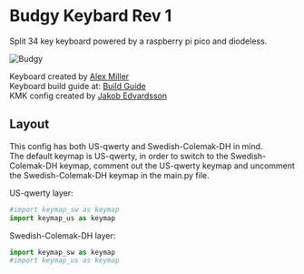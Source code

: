 # Budgy Keybard Rev 1
 Split 34 key keyboard powered by a raspberry pi pico and diodeless.

![Budgy](https://i.imgur.com/2iLX4xt.jpg)

Keyboard created by [Alex Miller](https://github.com/doesntfazer)  
Keyboard build guide at: [Build Guide](https://github.com/doesntfazer/Budgy/blob/main/Build%20Guides/readme.md)  
KMK config created by [Jakob Edvardsson](https://github.com/JakobEdvardsson)

## Layout
This config has both US-qwerty and Swedish-Colemak-DH in mind.  
The default keymap is US-qwerty, in order to switch to the Swedish-Colemak-DH keymap,
comment out the US-qwerty keymap and uncomment the Swedish-Colemak-DH keymap in the main.py file.

US-qwerty layer:
```python
#import keymap_sw as keymap  
import keymap_us as keymap
```

Swedish-Colemak-DH layer:
```python
import keymap_sw as keymap  
#import keymap_us as keymap
```